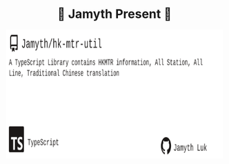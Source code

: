 <!-- built at 2/9/2024, 6:16:12 AM -->
<h1 align="center">
🎉 Jamyth Present 🎉
</h1>
<p align="center">
    <a href="https://github.com/Jamyth/hk-mtr-util">
        <img width="1000" height="300" src="./readme.svg" />
    </a>
</p>